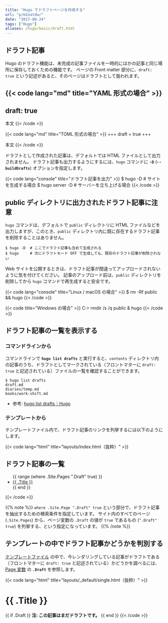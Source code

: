 ```yaml
---
title: "Hugo でドラフトページを作成する"
url: "p/m2oatdw/"
date: "2017-08-24"
tags: ["Hugo"]
aliases: /hugo/basic/draft.html
---
```


ドラフト記事
----

Hugo のドラフト機能は、未完成の記事ファイルを一時的にほかの記事と同じ場所に保存しておくための機能です。
ページの Front matter 部分に、`draft: true` という記述があると、そのページはドラフトとして扱われます。

{{< code lang="md" title="YAML 形式の場合" >}}
---
draft: true
---

本文
{{< /code >}}

{{< code lang="md" title="TOML 形式の場合" >}}
+++
draft = true
+++

本文
{{< /code >}}

ドラフトとして作成された記事は、デフォルトでは HTML ファイルとして出力されません。
ドラフト記事も出力するようにするには、`hugo` コマンドに __`-D`__ (__`--buildDrafts`__) オプションを指定します。

{{< code lang="console" title="ドラフト記事を出力" >}}
$ hugo -D         # サイトを生成する場合
$ hugo server -D  # サーバーを立ち上げる場合
{{< /code >}}


public ディレクトリに出力されたドラフト記事に注意
----

`hugo` コマンドは、デフォルトで `public` ディレクトリに HTML ファイルなどを出力しますが、このとき、`public` ディレクトリ内に既に存在するドラフト記事を削除することはありません。

```console
$ hugo -D  # ここでドラフト記事も含めて生成される
$ hugo     # 次にドラフトモード OFF で生成しても、既存のドラフト記事が削除されない
```

Web サイトを公開するときは、ドラフト記事が間違ってアップロードされないように気を付けてください。
記事のアップロード前は、`public` ディレクトリを削除してから `hugo` コマンドで再生成すると安全です。

{{< code lang="console" title="Linux / macOS の場合" >}}
$ rm -Rf public && hugo
{{< /code >}}

{{< code title="Windows の場合" >}}
C:\> rmdir /s /q public & hugo
{{< /code >}}


ドラフト記事の一覧を表示する
----

### コマンドラインから

コマンドラインで __`hugo list drafts`__ と実行すると、`contents` ディレクトリ内の記事のうち、ドラフトとしてマークされている（フロントマターに `draft: true` と記述されている）ファイルの一覧を確認することができます。

```console
$ hugo list drafts
draft.md
diaries/temp.md
books/work-shift.md
```

- 参考: [hugo list drafts｜Hugo](https://gohugo.io/commands/hugo_list_drafts/)

### テンプレートから

テンプレートファイル内で、ドラフト記事のリンクを列挙するには以下のようにします。

{{< code lang="html" title="layouts/index.html（抜粋）" >}}
<h2>ドラフト記事の一覧</h2>
<ul>
  {{ range (where .Site.Pages ".Draft" true) }}
    <li><a href="{{ .RelPermalink }}">{{ .Title }}</a></li>
  {{ end }}
</ul>
{{< /code >}}

{{% note %}}
`where .Site.Page ".Draft" true` という部分で、ドラフト記事を抽出するための検索条件を指定しています。
サイト内のすべてのページ (`.Site.Pages`) から、ページ変数の `.Draft` の値が `true` であるもの (`".Draft" true`) を列挙する、という指定になっています。
{{% /note %}}


テンプレートの中でドラフト記事かどうかを判別する
----

[テンプレートファイル](/p/zg4n7q9/) の中で、今レンダリングしている記事がドラフトである（フロントマターに `draft: true` と記述されている）かどうかを調べるには、[Page 変数](https://gohugo.io/variables/page/) の __`.Draft`__ を参照します。

{{< code lang="html" title="layouts/_default/single.html（抜粋）" >}}
<h1>{{ .Title }}</h1>
{{ if .Draft }}
  <b>注: この記事はまだドラフトです。</b>
{{ end }}
{{< /code >}}

